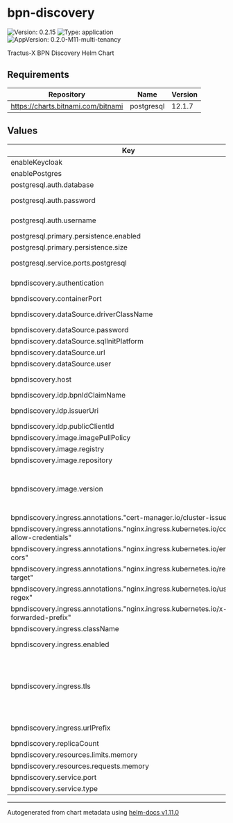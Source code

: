 # bpn-discovery

![Version: 0.2.15](https://img.shields.io/badge/Version-0.2.15-informational?style=flat-square) ![Type: application](https://img.shields.io/badge/Type-application-informational?style=flat-square) ![AppVersion: 0.2.0-M11-multi-tenancy](https://img.shields.io/badge/AppVersion-0.2.0--M11--multi--tenancy-informational?style=flat-square)

Tractus-X BPN Discovery Helm Chart

## Requirements

| Repository | Name | Version |
|------------|------|---------|
| https://charts.bitnami.com/bitnami | postgresql | 12.1.7 |

## Values

| Key                                                                                   | Type   | Default                                                                                                                                                            | Description                                                                                                                                                                                                                              |
|---------------------------------------------------------------------------------------|--------|--------------------------------------------------------------------------------------------------------------------------------------------------------------------|------------------------------------------------------------------------------------------------------------------------------------------------------------------------------------------------------------------------------------------|
| enableKeycloak                                                                        | bool   | `true`                                                                                                                                                             |                                                                                                                                                                                                                                          |
| enablePostgres                                                                        | bool   | `true`                                                                                                                                                             |                                                                                                                                                                                                                                          |
| postgresql.auth.database                                                              | string | `"bpndiscovery"`                                                                                                                                                   | Database name                                                                                                                                                                                                                            |
| postgresql.auth.password                                                              | string | `"password"`                                                                                                                                                       | Password for authentication at the database                                                                                                                                                                                              |
| postgresql.auth.username                                                              | string | `"catenax"`                                                                                                                                                        | Username that is used to authenticate at the database                                                                                                                                                                                    |
| postgresql.primary.persistence.enabled                                                | bool   | `true`                                                                                                                                                             | Persistence enabled                                                                                                                                                                                                                      |
| postgresql.primary.persistence.size                                                   | string | `"50Gi"`                                                                                                                                                           | Size of persistence                                                                                                                                                                                                                      |
| postgresql.service.ports.postgresql                                                   | int    | `5432`                                                                                                                                                             | Size of the PersistentVolume that persists the data                                                                                                                                                                                      |
| bpndiscovery.authentication                                                           | bool   | `true`                                                                                                                                                             | Enables OAuth2 based authentication/authorization                                                                                                                                                                                        |
| bpndiscovery.containerPort                                                            | int    | `4243`                                                                                                                                                             | Containerport                                                                                                                                                                                                                            |
| bpndiscovery.dataSource.driverClassName                                               | string | `"org.postgresql.Driver"`                                                                                                                                          | The driver class name for the database connection                                                                                                                                                                                        |
| bpndiscovery.dataSource.password                                                      | string | `"password"`                                                                                                                                                       | Datasource password                                                                                                                                                                                                                      |
| bpndiscovery.dataSource.sqlInitPlatform                                               | string | `"pg"`                                                                                                                                                             | Datasource InitPlatform                                                                                                                                                                                                                  |
| bpndiscovery.dataSource.url                                                           | string | `"jdbc:postgresql://database:5432"`                                                                                                                                | Datasource URL                                                                                                                                                                                                                           |
| bpndiscovery.dataSource.user                                                          | string | `"user"`                                                                                                                                                           | Datasource user                                                                                                                                                                                                                          |
| bpndiscovery.host                                                                     | string | `"localhost"`                                                                                                                                                      | This value is used by the Ingress object (if enabled) to route traffic                                                                                                                                                                   |
| bpndiscovery.idp.bpnIdClaimName                                                       | string | `"bpn"`                                                                                                                                                            | bpnId claim Name                                                                                                                                                                                                                         |
| bpndiscovery.idp.issuerUri                                                            | string | `""`                                                                                                                                                               | The issuer URI of the OAuth2 identity provider                                                                                                                                                                                           |
| bpndiscovery.idp.publicClientId                                                       | string | `"default-cleint"`                                                                                                                                                 | ClientId                                                                                                                                                                                                                                 |
| bpndiscovery.image.imagePullPolicy                                                    | string | `"IfNotPresent"`                                                                                                                                                   | ImagepullPolicy                                                                                                                                                                                                                          |
| bpndiscovery.image.registry                                                           | string | `"ghcr.io/catenax-ng"`                                                                                                                                             | Image registry                                                                                                                                                                                                                           |
| bpndiscovery.image.repository                                                         | string | `"sldt-bpn-discovery"`                                                                                                                                             | Image repository                                                                                                                                                                                                                         |
| bpndiscovery.image.version                                                            | string | `""`                                                                                                                                                               | ersion of image. By default the app Version from Chart.yml is used. You can overwrite the version to use an  other version of sldt-bpn-discovery                                                                                         |
| bpndiscovery.ingress.annotations."cert-manager.io/cluster-issuer"                     | string | `"selfsigned-cluster-issuer"`                                                                                                                                      |                                                                                                                                                                                                                                          |
| bpndiscovery.ingress.annotations."nginx.ingress.kubernetes.io/cors-allow-credentials" | string | `"true"`                                                                                                                                                           |                                                                                                                                                                                                                                          |
| bpndiscovery.ingress.annotations."nginx.ingress.kubernetes.io/enable-cors"            | string | `"true"`                                                                                                                                                           |                                                                                                                                                                                                                                          |
| bpndiscovery.ingress.annotations."nginx.ingress.kubernetes.io/rewrite-target"         | string | `"/$2"`                                                                                                                                                            |                                                                                                                                                                                                                                          |
| bpndiscovery.ingress.annotations."nginx.ingress.kubernetes.io/use-regex"              | string | `"true"`                                                                                                                                                           |                                                                                                                                                                                                                                          |
| bpndiscovery.ingress.annotations."nginx.ingress.kubernetes.io/x-forwarded-prefix"     | string | `"/bpndiscovery"`                                                                                                                                                  |                                                                                                                                                                                                                                          |
| bpndiscovery.ingress.className                                                        | string | `"nginx"`                                                                                                                                                          | The Ingress class name                                                                                                                                                                                                                   |
| bpndiscovery.ingress.enabled                                                          | bool   | `false`                                                                                                                                                            | Configures if an Ingress resource is created                                                                                                                                                                                             |
| bpndiscovery.ingress.tls                                                              | bool   | `false`                                                                                                                                                            | Configures whether the `Ingress` should include TLS configuration. In that case, a separate `Secret` (as defined by `registry.ingress.tlsSecretName`) needs to be provided manually or by using [cert-manager](https://cert-manager.io/) |
| bpndiscovery.ingress.urlPrefix                                                        | string | `"/bpndiscovery"`                                                                                                                                                  | The url prefix that is used by the Ingress resource to route traffic                                                                                                                                                                     |
| bpndiscovery.replicaCount                                                             | int    | `1`                                                                                                                                                                | Replica count                                                                                                                                                                                                                            |
| bpndiscovery.resources.limits.memory                                                  | string | `"1024Mi"`                                                                                                                                                         | Resources limit memory                                                                                                                                                                                                                   |
| bpndiscovery.resources.requests.memory                                                | string | `"512Mi"`                                                                                                                                                          | Resources request memory                                                                                                                                                                                                                 |
| bpndiscovery.service.port                                                             | int    | `8080`                                                                                                                                                             | Service port                                                                                                                                                                                                                             |
| bpndiscovery.service.type                                                             | string | `"ClusterIP"`                                                                                                                                                      | Service type                                                                                                                                                                                                                             |

----------------------------------------------
Autogenerated from chart metadata using [helm-docs v1.11.0](https://github.com/norwoodj/helm-docs/releases/v1.11.0)
